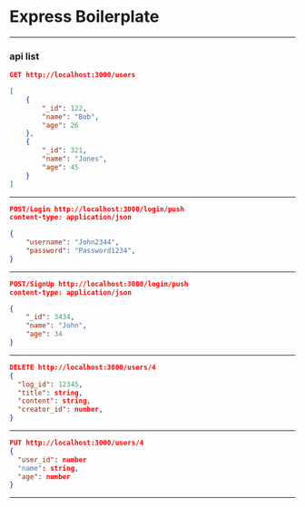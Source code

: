 # Express Boilerplate

- - -
### api list
```json
GET http://localhost:3000/users

[
    {
        "_id": 122,
        "name": "Bob",
        "age": 26
    },
    {
        "_id": 321,
        "name": "Jones",
        "age": 45
    }
]
```
---
```json
POST/Login http://localhost:3000/login/push
content-type: application/json

{
    "username": "John2344",
    "password": "Password1234",
}
```
---
```json
POST/SignUp http://localhost:3000/login/push
content-type: application/json

{
    "_id": 3434,
    "name": "John",
    "age": 34
}
```
---


```json
DELETE http://localhost:3000/users/4
{
  "log_id": 12345,
  "title": string,
  "content": string,
  "creator_id": number,
}
```
---

```json
PUT http://localhost:3000/users/4
{
  "user_id": number
  "name": string,
  "age": number
}
```
---
